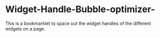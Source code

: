 # Widget-Handle-Bubble-optimizer-

This is a bookmarklet to space out the widget handles of the different widgets on a page.

